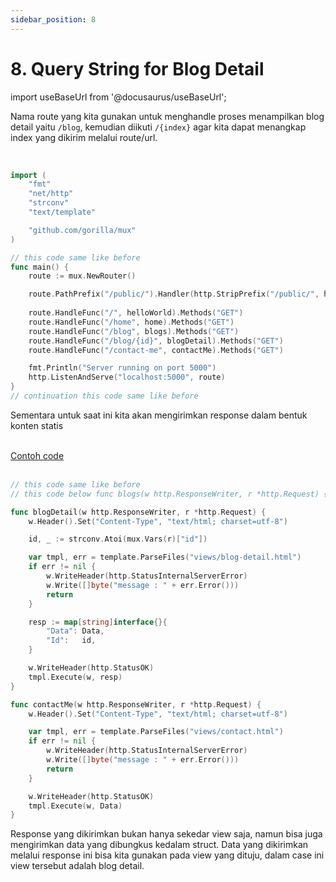 ```yaml
---
sidebar_position: 8
---
```


# 8. Query String for Blog Detail

import useBaseUrl from '@docusaurus/useBaseUrl';

Nama route yang kita gunakan untuk menghandle proses menampilkan blog detail yaitu `/blog`, kemudian diikuti `/{index}` agar kita dapat menangkap index yang dikirim melalui route/url. 

<br />

```go {4,19} title="main.go"
import (
	"fmt"
	"net/http"
	"strconv"
	"text/template"

	"github.com/gorilla/mux"
)

// this code same like before
func main() {
    route := mux.NewRouter()

	route.PathPrefix("/public/").Handler(http.StripPrefix("/public/", http.FileServer(http.Dir("./public/"))))
    
    route.HandleFunc("/", helloWorld).Methods("GET")
    route.HandleFunc("/home", home).Methods("GET")
    route.HandleFunc("/blog", blogs).Methods("GET")
    route.HandleFunc("/blog/{id}", blogDetail).Methods("GET")
    route.HandleFunc("/contact-me", contactMe).Methods("GET")

    fmt.Println("Server running on port 5000")
    http.ListenAndServe("localhost:5000", route)
}
// continuation this code same like before


```

Sementara untuk saat ini kita akan mengirimkan response dalam bentuk konten statis

<br />

<a class="btn-example-code" href="https://github.com/demo-dumbways/ebook-code-result-chapter-2-golang/blob/day2-7-query-string-for-blog-detail/main.go">
Contoh code
</a>

<br />
<br />

```go {4-23} title="main.go"
// this code same like before
// this code below func blogs(w http.ResponseWriter, r *http.Request) { 

func blogDetail(w http.ResponseWriter, r *http.Request) {
	w.Header().Set("Content-Type", "text/html; charset=utf-8")

	id, _ := strconv.Atoi(mux.Vars(r)["id"])

	var tmpl, err = template.ParseFiles("views/blog-detail.html")
	if err != nil {
		w.WriteHeader(http.StatusInternalServerError)
		w.Write([]byte("message : " + err.Error()))
		return
	}

	resp := map[string]interface{}{
		"Data": Data,
		"Id":   id,
	}

	w.WriteHeader(http.StatusOK)
	tmpl.Execute(w, resp)
}

func contactMe(w http.ResponseWriter, r *http.Request) {
	w.Header().Set("Content-Type", "text/html; charset=utf-8")

	var tmpl, err = template.ParseFiles("views/contact.html")
	if err != nil {
		w.WriteHeader(http.StatusInternalServerError)
		w.Write([]byte("message : " + err.Error()))
		return
	}

	w.WriteHeader(http.StatusOK)
	tmpl.Execute(w, Data)
}
```

Response yang dikirimkan bukan hanya sekedar view saja, namun bisa juga mengirimkan data yang dibungkus kedalam struct. Data yang dikirimkan melalui response ini bisa kita gunakan pada view yang dituju, dalam case ini view tersebut adalah blog detail.